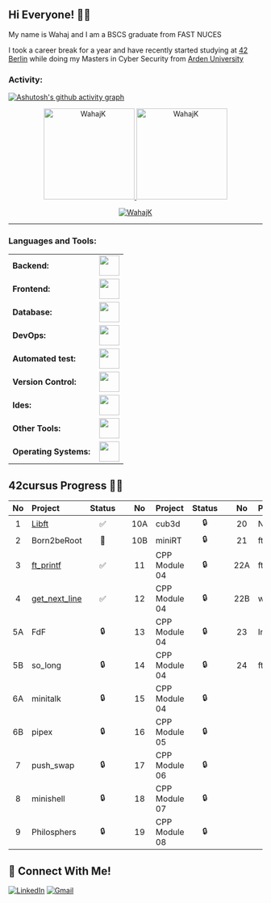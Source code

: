 ## Hi Everyone! 👋🏻

My name is Wahaj and I am a BSCS graduate from FAST NUCES

I took a career break for a year and have recently started studying at [42 Berlin](https://42berlin.de) while doing my Masters in Cyber Security from [Arden University](https://arden.ac.uk)
<h3 align="left">Activity:</h3>

[![Ashutosh's github activity graph](https://github-readme-activity-graph.vercel.app/graph?username=WahajK&bg_color=100f0f&color=4c5e9e&line=4c569e&point=403e41&area=true&hide_border=true)](https://github.com/ashutosh00710/github-readme-activity-graph)

<div align="center">
  <a href="https://github.com/WahajK">
    <img height="180em" src="https://github-readme-stats.vercel.app/api/top-langs?username=WahajK&show_icons=true&locale=en&layout=compact&theme=tokyonight" alt="WahajK"/>
    <img height="180em" src="https://github-readme-stats.vercel.app/api?username=WahajK&show_icons=true&locale=en&layout=compact&theme=tokyonight" alt="WahajK"/>
  </a>
</div>
<p align="center">
  <a href="https://github.com/WahajK">
    <img src="https://github-readme-streak-stats.herokuapp.com/?user=WahajK&&theme=tokyonight" alt="WahajK" />
  </a>
</p>

------
<h3 align="left">Languages and Tools:</h3>
<table>
    <tr>
        <td style="font-weight: bold; padding-right: 10px; vertical-align: center; border: none;">Backend:</td>
        <td><img height="40" src="https://skillicons.dev/icons?i=php,java,cs,net,python,laravel,spring,maven,hibernate,nodejs,fastapi,flask,express,nginx,vite"/></td>
    </tr>
    <tr>
        <td style="font-weight: bold; padding-right: 10px; vertical-align: center;">Frontend:</td>
        <td><img height="40" src="https://skillicons.dev/icons?i=vue,vuetify,react,mui,bootstrap,html,css,sass,js,ts,figma"/></td>
    </tr>
    <tr>
        <td style="font-weight: bold; padding-right: 10px; vertical-align: center; border: none;">Database:</td>
        <td><img height="40" src="https://skillicons.dev/icons?i=mysql,postgresql,mongodb,elasticsearch"/></td>
    </tr>
    <tr>
        <td style="font-weight: bold; padding-right: 10px; vertical-align: center; border: none;">DevOps:</td>
        <td><img height="40" src="https://skillicons.dev/icons?i=docker,kubernetes,gcp,terraform,jenkins,githubactions,gitlarun"/></td>
    </tr>
    <tr>
        <td style="font-weight: bold; padding-right: 10px; vertical-align: center; border: none;">Automated test:</td>
        <td><img height="40" src="https://skillicons.dev/icons?i=selenium,jest,pytest,phpunit"/></td>
    </tr>
    <tr>
        <td style="font-weight: bold; padding-right: 10px; vertical-align: center; border: none;">Version Control:</td>
        <td><img height="40" src="https://skillicons.dev/icons?i=git,github,gitlab,bitbucket"/></td>
    </tr>
    <tr>
        <td style="font-weight: bold; padding-right: 10px; vertical-align: center; border: none;">Ides:</td>
        <td><img height="40" src="https://skillicons.dev/icons?i=vscode,phpstorm,eclipse,visualstudio,webstorm,sublime"/></td>
    </tr>
    <tr>
        <td style="font-weight: bold; padding-right: 10px; vertical-align: center; border: none;">Other Tools:</td>
        <td><img height="40" src="https://skillicons.dev/icons?i=rabbitmq,grafana,bash"/></td>
    </tr>
    <tr>
        <td style="font-weight: bold; padding-right: 10px; vertical-align: center; border: none;">Operating Systems:</td>
        <td><img height="40" src="https://skillicons.dev/icons?i=windows,ubuntu,debian,alpine"/></td>
    </tr>
</table>

## 42cursus Progress 💪🏻
| No  | Project                                     | Status |   | No  | Project                                   | Status |   | No  | Project                        | Status |
| :-: | :------------------------------------------ | :----: | - | :-: | :---------------------------------------- | :----: | - | :-: | :----------------------------- | :----: |
| 1   | [Libft](../../../42_libft)                  | ✅     |   | 10A | cub3d                                      | 🔒     |   | 20  | NetPractice                    | 🔒      |
| 2   | Born2beRoot                                 | 📝     |   | 10B | miniRT                                     | 🔒     |   | 21  | ft_containers                  | 🔒      |
| 3   | [ft_printf](../../../42_ft_printf)          | ✅     |   | 11  | CPP Module 04                              | 🔒     |   | 22A | ft_irc                         | 🔒      |
| 4   | [get_next_line](../../../42_get_next_line)  | ✅     |   | 12  | CPP Module 04                              | 🔒     |   | 22B | webserv                        | 🔒      |
| 5A  | FdF                                         | 🔒     |   | 13  | CPP Module 04                              | 🔒     |   | 23  | Inception                      | 🔒      |
| 5B  | so_long                                     | 🔒     |   | 14  | CPP Module 04                              | 🔒     |   | 24  | ft_transcendence               | 🔒      |
| 6A  | minitalk                                    | 🔒     |   | 15  | CPP Module 04                              | 🔒     |   |     |                                |         |
| 6B  | pipex                                       | 🔒     |   | 16  | CPP Module 05                              | 🔒     |   |     |                                |         |
| 7   | push_swap                                   | 🔒     |   | 17  | CPP Module 06                              | 🔒     |   |     |                                |         |
| 8   | minishell                                   | 🔒     |   | 18  | CPP Module 07                              | 🔒     |   |     |                                |         |
| 9   | Philosphers                                 | 🔒     |   | 19  | CPP Module 08                              | 🔒     |   |     |                                |         |

## 📱 Connect With Me!
[![LinkedIn](https://img.shields.io/badge/-LinkedIn-0e76a8?style=flat-square&logo=linkedin&logoColor=white)](https://www.linkedin.com/in/molover/)
[![Gmail](https://img.shields.io/badge/-Gmail-d95040?style=flat-square&logo=gmail&logoColor=white)](mailto:wahajkhan788@gmail.com)
<!--
**WahajK/WahajK** is a ✨ _special_ ✨ repository because its `README.md` (this file) appears on your GitHub profile.

Here are some ideas to get you started:

- 🔭 I’m currently working on ...
- 🌱 I’m currently learning ...
- 👯 I’m looking to collaborate on ...
- 🤔 I’m looking for help with ...
- 💬 Ask me about ...
- 📫 How to reach me: ...
- 😄 Pronouns: ...
- ⚡ Fun fact: ...
-->
